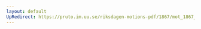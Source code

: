 ```yaml
---
layout: default
UpRedirect: https://pruto.im.uu.se/riksdagen-motions-pdf/1867/mot_1867__ak__34.pdf
---
```

